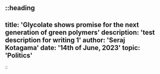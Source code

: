 ::heading
---
title: 'Glycolate shows promise for the next generation of green polymers'
description: 'test description for writing 1'
author: 'Seraj Kotagama'
date: '14th of June, 2023'
topic: 'Politics'
---

::